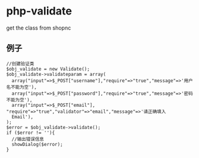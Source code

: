 # php-validate
get the class from shopnc

## 例子
    //创建验证类
    $obj_validate = new Validate();
    $obj_validate->validateparam = array(
      array("input"=>$_POST["username"],"require"=>"true","message"=>'用户名不能为空'),
      array("input"=>$_POST["password"],"require"=>"true","message"=>'密码不能为空'),
      array("input"=>$_POST["email"], "require"=>"true","validator"=>"email","message"=>'请正确填入
      Email'),
    );
    $error = $obj_validate->validate();
    if ($error != ''){
      //输出错误信息
      showDialog($error);
    }
